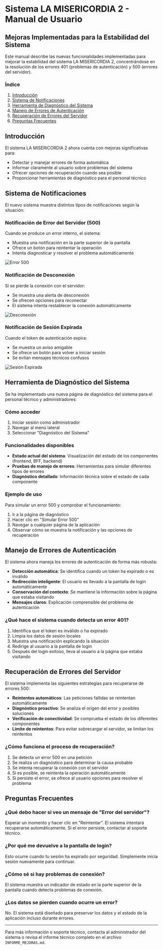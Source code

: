# Sistema LA MISERICORDIA 2 - Manual de Usuario

## Mejoras Implementadas para la Estabilidad del Sistema

Este manual describe las nuevas funcionalidades implementadas para mejorar la estabilidad del sistema LA MISERICORDIA 2, concentrándose en la resolución de los errores 401 (problemas de autenticación) y 500 (errores del servidor).

### Índice
1. [Introducción](#introducción)
2. [Sistema de Notificaciones](#sistema-de-notificaciones)
3. [Herramienta de Diagnóstico del Sistema](#herramienta-de-diagnóstico-del-sistema)
4. [Manejo de Errores de Autenticación](#manejo-de-errores-de-autenticación)
5. [Recuperación de Errores del Servidor](#recuperación-de-errores-del-servidor)
6. [Preguntas Frecuentes](#preguntas-frecuentes)

## Introducción

El sistema LA MISERICORDIA 2 ahora cuenta con mejoras significativas para:
- Detectar y manejar errores de forma automática
- Informar claramente al usuario sobre problemas del sistema
- Ofrecer opciones de recuperación cuando sea posible
- Proporcionar herramientas de diagnóstico para el personal técnico

## Sistema de Notificaciones

El nuevo sistema muestra distintos tipos de notificaciones según la situación:

### Notificación de Error del Servidor (500)
Cuando se produce un error interno, el sistema:
- Muestra una notificación en la parte superior de la pantalla
- Ofrece un botón para reintentar la operación
- Intenta diagnosticar y resolver el problema automáticamente

![Error 500](https://ejemplo.com/error500.png)

### Notificación de Desconexión
Si se pierde la conexión con el servidor:
- Se muestra una alerta de desconexión
- Se ofrecen opciones para reconectar
- El sistema intenta restablecer la conexión automáticamente

![Desconexión](https://ejemplo.com/desconexion.png)

### Notificación de Sesión Expirada
Cuando el token de autenticación expira:
- Se muestra un aviso amigable
- Se ofrece un botón para volver a iniciar sesión
- Se evitan mensajes técnicos confusos

![Sesión Expirada](https://ejemplo.com/sesion-expirada.png)

## Herramienta de Diagnóstico del Sistema

Se ha implementado una nueva página de diagnóstico del sistema para el personal técnico y administradores:

### Cómo acceder
1. Iniciar sesión como administrador
2. Navegar al menú lateral
3. Seleccionar "Diagnóstico del Sistema"

### Funcionalidades disponibles
- **Estado actual del sistema**: Visualización del estado de los componentes (frontend, BFF, backend)
- **Pruebas de manejo de errores**: Herramientas para simular diferentes tipos de errores
- **Diagnóstico detallado**: Información técnica sobre el estado de cada componente

### Ejemplo de uso
Para simular un error 500 y comprobar el funcionamiento:
1. Ir a la página de diagnóstico
2. Hacer clic en "Simular Error 500"
3. Navegar a cualquier página de la aplicación
4. Observar cómo se muestra la notificación y las opciones de recuperación

## Manejo de Errores de Autenticación

El sistema ahora maneja los errores de autenticación de forma más robusta:

- **Detección automática**: Se identifica cuando un token ha expirado o es inválido
- **Redirección inteligente**: El usuario es llevado a la pantalla de login automáticamente
- **Conservación del contexto**: Se mantiene la información sobre la página que estaba visitando
- **Mensajes claros**: Explicación comprensible del problema de autenticación

### ¿Qué hace el sistema cuando detecta un error 401?
1. Identifica que el token es inválido o ha expirado
2. Limpia los datos de sesión locales
3. Muestra una notificación explicando la situación
4. Redirige al usuario a la pantalla de login
5. Después del login exitoso, lleva al usuario a la página que estaba visitando

## Recuperación de Errores del Servidor

El sistema implementa las siguientes estrategias para recuperarse de errores 500:

- **Reintentos automáticos**: Las peticiones fallidas se reintentan automáticamente
- **Diagnóstico proactivo**: Se analiza el origen del error y posibles soluciones
- **Verificación de conectividad**: Se comprueba el estado de los diferentes componentes
- **Límite de reintentos**: Para evitar sobrecargar el servidor, se limitan los reintentos

### ¿Cómo funciona el proceso de recuperación?
1. Se detecta un error 500 en una petición
2. Se realiza un diagnóstico para determinar la causa probable
3. Se intenta recuperar la conexión con el servidor
4. Si es posible, se reintenta la operación automáticamente
5. Si persiste el error, se ofrece al usuario opciones para resolver el problema

## Preguntas Frecuentes

### ¿Qué debo hacer si veo un mensaje de "Error del servidor"?
Esperar un momento y hacer clic en "Reintentar". El sistema intentará recuperarse automáticamente. Si el error persiste, contactar al soporte técnico.

### ¿Por qué me devuelve a la pantalla de login?
Esto ocurre cuando tu sesión ha expirado por seguridad. Simplemente inicia sesión nuevamente para continuar.

### ¿Cómo sé si hay problemas de conexión?
El sistema muestra un indicador de estado en la parte superior de la pantalla cuando detecta problemas de conexión.

### ¿Los datos se pierden cuando ocurre un error?
No. El sistema está diseñado para preservar los datos y el estado de la aplicación incluso durante errores.

---

Para más información o soporte técnico, contacta al administrador del sistema o revisa el informe técnico completo en el archivo `INFORME_MEJORAS.md`.
